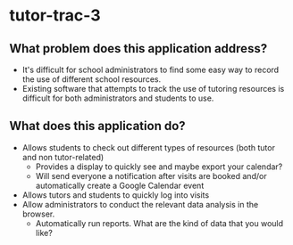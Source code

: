 # tutor-trac-3

## What problem does this application address?
* It's difficult for school administrators to find some easy way to record the
  use of different school resources.
* Existing software that attempts to track the use of tutoring resources is
  difficult for both administrators and students to use.

## What does this application do?
* Allows students to check out different types of resources (both tutor and non
  tutor-related)
    * Provides a display to quickly see and maybe export your calendar?
    * Will send everyone a notification after visits are booked and/or
      automatically create a Google Calendar event
* Allows tutors and students to quickly log into visits
* Allow administrators to conduct the relevant data analysis in the browser.
    * Automatically run reports. What are the kind of data that you would like?
